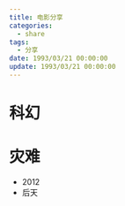 ```yaml
---
title: 电影分享
categories: 
  - share
tags:
  - 分享
date: 1993/03/21 00:00:00
update: 1993/03/21 00:00:00
---
```


# 科幻

# 灾难

- 2012
- 后天
